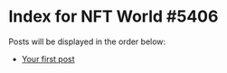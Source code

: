 # Index for NFT World #5406
Posts will be displayed in the order below:

- [Your first post](./001-first.md)

